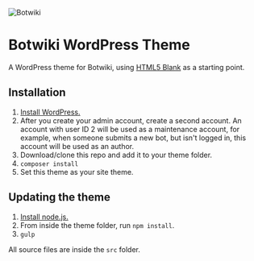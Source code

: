 ![Botwiki](https://botwiki.org/wp-content/uploads/2018/02/botwiki-background-03.png)

# Botwiki WordPress Theme

A WordPress theme for Botwiki, using [HTML5 Blank](http://html5blank.com) as a starting point.

## Installation

1. [Install WordPress.](https://codex.wordpress.org/Installing_WordPress)
2. After you create your admin account, create a second account. An account with user ID 2 will be used as a maintenance account, for example, when someone submits a new bot, but isn't logged in, this account will be used as an author.
3. Download/clone this repo and add it to your theme folder.
4. `composer install`
5. Set this theme as your site theme.

## Updating the theme

1. [Install node.js.](https://nodejs.org/en/)
2. From inside the theme folder, run `npm install`.
3. `gulp`

All source files are inside the `src` folder.
